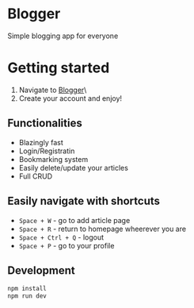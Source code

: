 # Blogger
Simple blogging app for everyone

# Getting started
1. Navigate to [Blogger](https://morning-retreat-72840.herokuapp.com/)\
2. Create your account and enjoy!

## Functionalities
* Blazingly fast
* Login/Registratin
* Bookmarking system
* Easily delete/update your articles
* Full CRUD

## Easily navigate with shortcuts
* `Space + W` - go to add article page
* `Space + R` - return to homepage wheerever you are
* `Space + Ctrl + Q` - logout
* `Space + P` - go to your profile

## Development
```javascript
npm install
npm run dev
```
